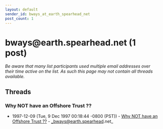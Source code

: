 ```yaml
---
layout: default
sender_id: bways_at_earth_spearhead_net
post_count: 1
---
```


# bways<span>@</span>earth.spearhead.net (1 post)

_Be aware that many list participants used multiple email addresses over their time active on the list. As such this page may not contain all threads available._

## Threads

### Why NOT have an Offshore Trust ??
+ 1997-12-09 (Tue, 9 Dec 1997 00:18:44 -0800 (PST)) - [Why NOT have an Offshore Trust ??](/archive/1997/12/01045cd18fc369a89faaf00fc0714b04c5d56d115a388cfe70e4b3950c129a92) - _bways@earth.spearhead.net_

